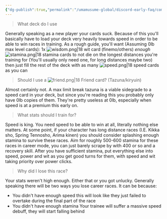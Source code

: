 ```yaml
---
{"dg-publish":true,"permalink":"/umamusume-global/discord-early-faq/common-training-questions-faq-valid-for-first-month/","created":"2025-06-27T22:47:09.113+07:00","updated":"2025-07-21T00:27:10.432+07:00"}
---
```


> What deck do I use

Generally speaking as a new player your cards suck. Because of this you'll basically have to load your deck very heavily towards speed in order to be able to win races in training. As a rough guide, you'll want (Assuming 0lb max level cards): 
1x ![wisdom.png|18](/img/user/images/wisdom.png) wit card (finemo/others) 
*enough* ![stamina.png|18](/img/user/images/stamina.png) stamina cards to not die on the longest distances you're training for (You'll usually only need one, for long distances maybe two)
then just fill the rest of the deck with as many ![speed.png|18](/img/user/images/speed.png) speed cards as you can 

> Should I use a ![friend.png|18](/img/user/images/friend.png) Friend card? (Tazuna/kiryuin)

Almost certainly not. A max limit break tazuna is a viable sidegrade to a speed card in your deck, but since you're reading this you probably only have 0lb copies of them. They're pretty useless at 0lb, especially when speed is at a premium this early on.

> What stats should I train for? 

Speed is king. You need speed to be able to win at all, literally nothing else matters. At some point, if your character has long distance races (I.E. Kikka sho, Spring Tennosho, Arima kinen) you should consider splashing enough stamina to survive these races. Aim for roughly 500-600 stamina for these races in career mode, you can just barely scrape by with 400 or so and a recovery skill. After you have sufficient stamina, put everything else into speed, power and wit as you get good turns for them, with speed and wit taking priority over power clicks. 

> Why did I lose this race?

Your stats weren't high enough. Either that or you got unlucky.
Generally speaking there will be two ways you lose career races.
It can be because: 
- You didn't have enough speed
	this will look like they just failed to overtake during the final part of the race
- You didn't have enough stamina
	Your trainee will suffer a massive speed debuff, they will start falling behind